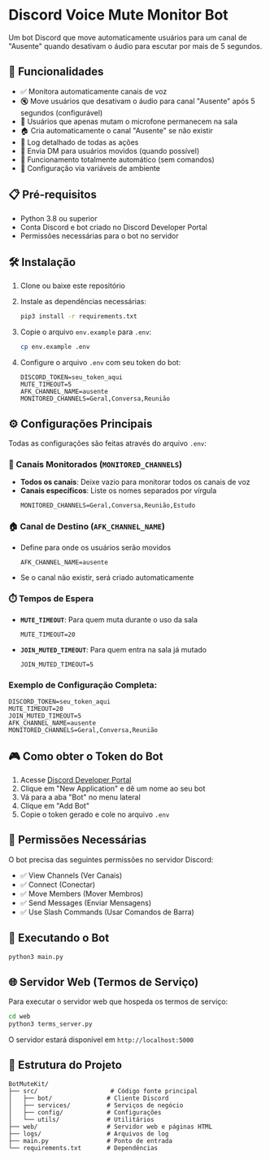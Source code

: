 # Discord Voice Mute Monitor Bot

Um bot Discord que move automaticamente usuários para um canal de "Ausente" quando desativam o áudio para escutar por mais de 5 segundos.

## 🚀 Funcionalidades

- ✅ Monitora automaticamente canais de voz
- 🔇 Move usuários que desativam o áudio para canal "Ausente" após 5 segundos (configurável)
- 🎤 Usuários que apenas mutam o microfone permanecem na sala
- 🏠 Cria automaticamente o canal "Ausente" se não existir
- 📝 Log detalhado de todas as ações
- 💬 Envia DM para usuários movidos (quando possível)
- 🤖 Funcionamento totalmente automático (sem comandos)
- 🔧 Configuração via variáveis de ambiente

## 📋 Pré-requisitos

- Python 3.8 ou superior
- Conta Discord e bot criado no Discord Developer Portal
- Permissões necessárias para o bot no servidor

## 🛠️ Instalação

1. Clone ou baixe este repositório

2. Instale as dependências necessárias:
   ```bash
   pip3 install -r requirements.txt
   ```

3. Copie o arquivo `env.example` para `.env`:
   ```bash
   cp env.example .env
   ```

4. Configure o arquivo `.env` com seu token do bot:
   ```env
   DISCORD_TOKEN=seu_token_aqui
   MUTE_TIMEOUT=5
   AFK_CHANNEL_NAME=ausente
   MONITORED_CHANNELS=Geral,Conversa,Reunião
   ```

## ⚙️ Configurações Principais

Todas as configurações são feitas através do arquivo `.env`:

### 🎯 Canais Monitorados (`MONITORED_CHANNELS`)
- **Todos os canais**: Deixe vazio para monitorar todos os canais de voz
- **Canais específicos**: Liste os nomes separados por vírgula
  ```env
  MONITORED_CHANNELS=Geral,Conversa,Reunião,Estudo
  ```

### 🏠 Canal de Destino (`AFK_CHANNEL_NAME`)
- Define para onde os usuários serão movidos
  ```env
  AFK_CHANNEL_NAME=ausente
  ```
- Se o canal não existir, será criado automaticamente

### ⏱️ Tempos de Espera 
- **`MUTE_TIMEOUT`**: Para quem muta durante o uso da sala
  ```env
  MUTE_TIMEOUT=20
  ```
- **`JOIN_MUTED_TIMEOUT`**: Para quem entra na sala já mutado
  ```env
  JOIN_MUTED_TIMEOUT=5
  ```

### Exemplo de Configuração Completa:
```env
DISCORD_TOKEN=seu_token_aqui
MUTE_TIMEOUT=20
JOIN_MUTED_TIMEOUT=5
AFK_CHANNEL_NAME=ausente
MONITORED_CHANNELS=Geral,Conversa,Reunião
```

## 🎮 Como obter o Token do Bot

1. Acesse [Discord Developer Portal](https://discord.com/developers/applications)
2. Clique em "New Application" e dê um nome ao seu bot
3. Vá para a aba "Bot" no menu lateral
4. Clique em "Add Bot"
5. Copie o token gerado e cole no arquivo `.env`

## 🔐 Permissões Necessárias

O bot precisa das seguintes permissões no servidor Discord:

- ✅ View Channels (Ver Canais)
- ✅ Connect (Conectar)
- ✅ Move Members (Mover Membros)
- ✅ Send Messages (Enviar Mensagens)
- ✅ Use Slash Commands (Usar Comandos de Barra)

## 🚀 Executando o Bot

```bash
python3 main.py
```

## 🌐 Servidor Web (Termos de Serviço)

Para executar o servidor web que hospeda os termos de serviço:

```bash
cd web
python3 terms_server.py
```

O servidor estará disponível em `http://localhost:5000`

## 📁 Estrutura do Projeto

```
BotMuteKit/
├── src/                    # Código fonte principal
│   ├── bot/               # Cliente Discord
│   ├── services/          # Serviços de negócio
│   ├── config/            # Configurações
│   └── utils/             # Utilitários
├── web/                   # Servidor web e páginas HTML
├── logs/                  # Arquivos de log
├── main.py                # Ponto de entrada
└── requirements.txt       # Dependências
```
